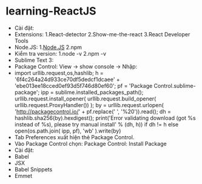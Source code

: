# learning-ReactJS
* Cài đặt:
* Extensions:
1.React-detector
2.Show-me-the-react
3.React Developer Tools
* Node.JS:
1.[Node.JS](https://nodejs.org/en/)
2.npm
* Kiểm tra version:
1.node -v
2.npm -v
* Sublime Text 3:
*  Package Control: View -> show console -> Nhập:
*  import urllib.request,os,hashlib; h = '6f4c264a24d933ce70df5dedcf1dcaee' + 'ebe013ee18cced0ef93d5f746d80ef60'; pf = 'Package Control.sublime-package'; ipp = sublime.installed_packages_path(); urllib.request.install_opener( urllib.request.build_opener( urllib.request.ProxyHandler()) ); by = urllib.request.urlopen( 'http://packagecontrol.io/' + pf.replace(' ', '%20')).read(); dh = hashlib.sha256(by).hexdigest(); print('Error validating download (got %s instead of %s), please try manual install' % (dh, h)) if dh != h else open(os.path.join( ipp, pf), 'wb' ).write(by)
*  Tab Preferences xuất hiện thẻ Package Control.
* Vào Package Control chọn: Package Control: Install Package
* Cài đặt: 		
*  Babel
*  JSX
*  Babel Snippets
*  Emmet
				
				